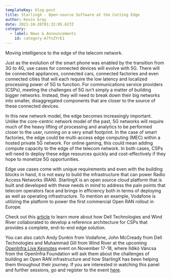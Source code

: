 ```yaml
---
templateKey: blog-post
title: StarlingX - Open-source Software at the Cutting Edge
author: Kevin Gray
date: 2021-10-26T01:32:05.627Z
category: 
  - label: News & Announcements
    id: category-A7fnZYrE1
---
```


Moving intelligence to the edge of the telecom network. <!-- more -->

Just as the evolution of the smart phone was enabled by the transition from 3G to 4G, use cases for connected devices will evolve with 5G. There will be connected appliances, connected cars, connected factories and even connected cities that will each require the low latency and localized processing power of 5G to function. For communications service providers (CSPs), meeting the challenges of 5G isn’t simply a matter of building bigger networks. Instead, they will need to break down their big networks into smaller, disaggregated components that are closer to the source of these connected devices.

In this new network model, the edge becomes increasingly important. Unlike the core-centric network model of the past, 5G networks will require much of the heavy lifting of processing and analytics to be performed closer to the user, running on a very small footprint. In the case of smart factories, the edge could be multi-access edge computing (MEC) within a hosted private 5G network. For online gaming, this could mean adding compute capacity to the edge of the telecom network. In both cases, CSPs will need to deploy these edge resources quickly and cost-effectively if they hope to monetize 5G opportunities.

Edge use cases come with unique requirements and even with the building blocks in hand, it is not easy to build the infrastructure that can power Radio Access Networks (RAN). StarlingX is an open source cloud platform that is built and developed with these needs in mind to address the pain points that telecom operators face and brings in efficiency both in terms of deploying as well as operating infrastructure. To mention an example, Vodafone is utilizing the platform to power the first commercial Open RAN rollout in Europe.

Check out this [article](https://www.delltechnologies.com/en-us/blog/starlingx-open-source-software-at-the-cutting-edge/) to learn more about how Dell Technologies and Wind River collaborated to develop a reference architecture for CSPs that provides a complete, end-to-end edge solution.

You can also catch Andy Dunkin from Vodafone, John McCready from Dell Technologies and Muhammad Gill from Wind River at the upcoming [OpenInfra Live Keynotes](https://openinfra.dev/live/keynotes) event on November 17-18, where Ildikó Váncsa from the OpenInfra Foundation will ask them about the challenges of building an Open RAN infrastructure and how StarlingX has been helping them throughout their journey. If you are interested in watching this panel and further sessions, go and register to the event [here](https://openinfralivekeynotes.eventbrite.com/).

